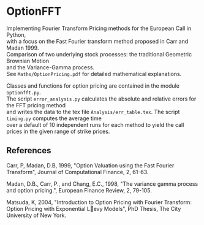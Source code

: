 # OptionFFT
Implementing Fourier Transform Pricing methods for the European Call in Python,   
with a focus on the Fast Fourier transform method proposed in Carr and Madan 1999.  
Comparison of two underlying stock processes: the traditional Geometric Brownian Motion   
and the Variance-Gamma process.   
See `Maths/OptionPricing.pdf` for detailed mathematical explanations.

Classes and functions for option pricing are contained in the module `optionfft.py`.  
The script `error_analysis.py` calculates the absolute and relative errors for the FFT pricing method  
and writes the data to the tex file `Analysis/err_table.tex`. The script `timing.py` computes the average time  
over a default of 10 independent runs for each method to yield the call prices in the given range of
strike prices.

## References
Carr, P, Madan, D.B, 1999, "Option Valuation using the Fast Fourier Transform", Journal of
Computational Finance, 2, 61-63.

Madan, D.B., Carr, P., and Chang, E.C., 1998, "The variance gamma process and option pricing.",
European Finance Review, 2, 79-105.

Matsuda, K, 2004, "Introduction to Option Pricing with Fourier Transform: Option Pricing with
Exponential Levy Models", PhD Thesis, The City University of New York.